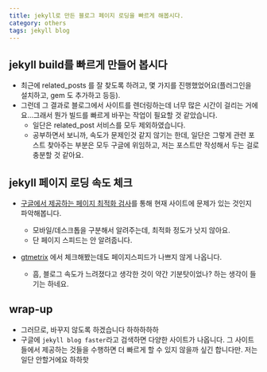 ```yaml
---
title: jekyll로 만든 블로그 페이지 로딩을 빠르게 해봅시다. 
category: others
tags: jekyll blog 
---
```


## jekyll build를 빠르게 만들어 봅시다

- 최근에 related_posts 를 잘 찾도록 하려고, 몇 가지를 진행했었어요(플러그인을 설치하고, gem 도 추가하고 등등). 
- 그런데 그 결과로 블로그에서 사이트를 렌더링하는데 너무 많은 시간이 걸리는 거에요...그래서 뭔가 빌드를 빠르게 바꾸는 작업이 필요할 것 같았습니다. 
  - 일단은 related_post 서비스를 모두 제외하였습니다. 
  - 공부하면서 보니까, 속도가 문제인것 같지 않기는 한데, 일단은 그렇게 관련 포스트 찾아주는 부분은 모두 구글에 위임하고, 저는 포스트만 작성해서 두는 걸로 충분할 것 같아요. 

## jekyll 페이지 로딩 속도 체크

- [구글에서 제공하는 페이지 최적화 검사](https://developers.google.com/speed/pagespeed/insights/?url=https%3A%2F%2Ffrhyme.github.io)를 통해 현재 사이트에 문제가 있는 것인지 파악해봅니다. 
  - 모바일/데스크톱을 구분해서 알려주는데, 최적화 정도가 낫지 않아요. 
  - 단 페이지 스피드는 안 알려줍니다. 

- [gtmetrix](https://gtmetrix.com/reports/frhyme.github.io/IRbmKosu) 에서 체크해봤는데도 페이지스피드가 나쁘지 않게 나옵니다. 
  - 흠, 블로그 속도가 느려졌다고 생각한 것이 약간 기분탓이었나? 하는 생각이 들기는 하네요. 

## wrap-up

- 그러므로, 바꾸지 않도록 하겠습니다 하하하하하
- 구글에 `jekyll blog faster`라고 검색하면 다양한 사이트가 나옵니다. 그 사이트들에서 제공하는 것들을 수행하면 더 빠르게 할 수 있지 않을까 싶긴 합니다만. 저는 일단 안할거에요 하하핫
